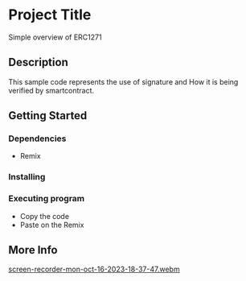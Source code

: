 
# Project Title

Simple overview of ERC1271

## Description

This sample code represents the use of signature and How it is being verified by smartcontract. 

## Getting Started

### Dependencies

* Remix


### Installing


### Executing program

* Copy the code
* Paste on the Remix

## More Info 
[screen-recorder-mon-oct-16-2023-18-37-47.webm](https://github.com/Hares27/Chapter-Solidity/assets/107697629/537a85de-ec73-4da7-b663-1dffce879d03)

